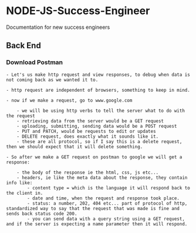 # NODE-JS-Success-Engineer
Documentation for new success engineers

## Back End

### Download Postman

    - Let's us make http request and view responses, to debug when data is not coming back as we wanted it to.

    - http request are independent of browsers, something to keep in mind.

    - now if we make a request, go to www.google.com

        - we will be using http verbs to tell the server what to do with the request
        - retrieving data from the server would be a GET request
        - uploading, submitting, sending data would be a POST request
        - PUT and PATCH, would be requests to edit or updates
        - DELETE request, does exactly what it sounds like it.
        - these are all protocol, so if I say this is a delete request, then we should expect that it will delete something.

    - So after we make a GET request on postman to google we will get a response:

        - the body of the response ie the html, css, js etc...
        - headers, ie like the meta data about the response, they contain info like:
            - content type = which is the language it will respond back to the client in.
            - date and time, when the request and response took place.
            - status: a number, 202, 404 etc... part of protocol of http, standardized way to say that the request that was made is fine and sends back status code 200.
            - you can send data with a query string using a GET request, and if the server is expecting a name parameter then it will respond.
            

